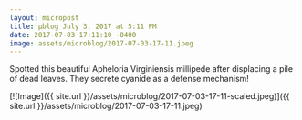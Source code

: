 ```yaml
---
layout: micropost
title: μblog July 3, 2017 at 5:11 PM
date: 2017-07-03 17:11:10 -0400
image: assets/microblog/2017-07-03-17-11.jpeg
---
```

Spotted this beautiful Apheloria Virginiensis millipede after displacing a pile of dead leaves. They secrete cyanide as a defense mechanism!

[![Image]({{ site.url }}/assets/microblog/2017-07-03-17-11-scaled.jpeg)]({{ site.url }}/assets/microblog/2017-07-03-17-11.jpeg)